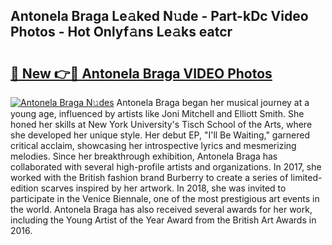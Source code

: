 ## Antonela Braga Le𝚊ked N𝚞de - Part-kDc Video Photos - Hot Onlyf𝚊ns Le𝚊ks eatcr

# <h2><a href="http://ab75883.deff.icu/?id=Antonela+Braga">🔗 New 👉🔴 Antonela Braga VIDEO Photos</a></h2>

[![Antonela Braga N𝚞des](https://i.imgur.com/rIISA9y.gif)](http://ab75883.deff.icu/?id=Antonela+Braga)
Antonela Braga began her musical journey at a young age, influenced by artists like Joni Mitchell and Elliott Smith. She honed her skills at New York University's Tisch School of the Arts, where she developed her unique style. Her debut EP, "I'll Be Waiting," garnered critical acclaim, showcasing her introspective lyrics and mesmerizing melodies. Since her breakthrough exhibition, Antonela Braga has collaborated with several high-profile artists and organizations. In 2017, she worked with the British fashion brand Burberry to create a series of limited-edition scarves inspired by her artwork. In 2018, she was invited to participate in the Venice Biennale, one of the most prestigious art events in the world. Antonela Braga has also received several awards for her work, including the Young Artist of the Year Award from the British Art Awards in 2016.

